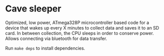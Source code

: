 # Cave sleeper
Optimized, low power, ATmega328P microcontroller based code for a device that wakes up every X minutes to collect data and saves it to an SD card. In between collection, the CPU sleeps in order to conserve power. Allows connecting via bluetooth for data transfer.

Run `make deps` to install dependencies.
